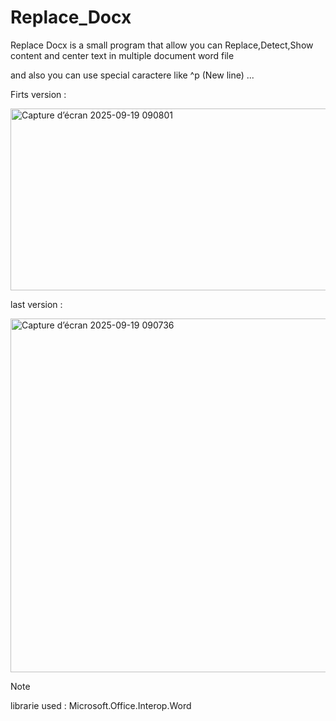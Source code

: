 # Replace_Docx

Replace Docx is a small program that allow you can Replace,Detect,Show content and center text in multiple document word file

and also you can use special caractere like ^p (New line) ...

Firts version :

<img width="633" height="291" alt="Capture d’écran 2025-09-19 090801" src="https://github.com/user-attachments/assets/fb2fdabf-03b2-4b2c-a048-da523d6bf589" />

last version :

<img width="731" height="566" alt="Capture d’écran 2025-09-19 090736" src="https://github.com/user-attachments/assets/5836bac2-bdf3-4b4c-a1bb-f73989eea3ec" />


> [!NOTE]
> librarie used : Microsoft.Office.Interop.Word
